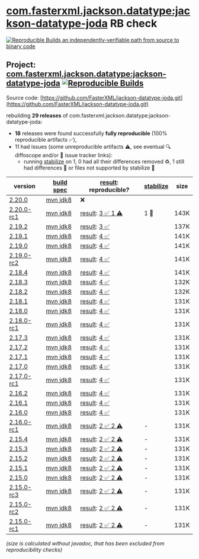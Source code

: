 [com.fasterxml.jackson.datatype:jackson-datatype-joda](https://central.sonatype.com/artifact/com.fasterxml.jackson.datatype/jackson-datatype-joda/versions) RB check
=======

[![Reproducible Builds](https://reproducible-builds.org/images/logos/rb.svg) an independently-verifiable path from source to binary code](https://reproducible-builds.org/)

## Project: [com.fasterxml.jackson.datatype:jackson-datatype-joda](https://central.sonatype.com/artifact/com.fasterxml.jackson.datatype/jackson-datatype-joda/versions) [![Reproducible Builds](https://img.shields.io/endpoint?url=https://raw.githubusercontent.com/jvm-repo-rebuild/reproducible-central/master/content/com/fasterxml/jackson/datatype/jackson-datatype-joda/badge.json)](https://github.com/jvm-repo-rebuild/reproducible-central/blob/master/content/com/fasterxml/jackson/datatype/jackson-datatype-joda/README.md)

Source code: [https://github.com/FasterXML/jackson-datatype-joda.git](https://github.com/FasterXML/jackson-datatype-joda.git)

rebuilding **29 releases** of com.fasterxml.jackson.datatype:jackson-datatype-joda:
- **18** releases were found successfully **fully reproducible** (100% reproducible artifacts :white_check_mark:),
- 11 had issues (some unreproducible artifacts :warning:, see eventual :mag: diffoscope and/or :memo: issue tracker links):
  - running [stabilize](doc/stabilize.md) on 1, 0 had all their differences removed :recycle:, 1 still had differences :rotating_light: or files not supported by stabilize :no_entry_sign:

| version | [build spec](/BUILDSPEC.md) | [result](https://reproducible-builds.org/docs/jvm/): reproducible? | [stabilize](https://github.com/google/oss-rebuild/blob/main/cmd/stabilize/README.md) | size |
| -- | --------- | ------ | ------ | -- |
| [2.20.0](https://central.sonatype.com/artifact/com.fasterxml.jackson.datatype/jackson-datatype-joda/2.20.0/pom) | [mvn jdk8](jackson-datatype-joda-2.20.0.buildspec) | :x: | |
| [2.20.0-rc1](https://central.sonatype.com/artifact/com.fasterxml.jackson.datatype/jackson-datatype-joda/2.20.0-rc1/pom) | [mvn jdk8](jackson-datatype-joda-2.20.0-rc1.buildspec) | [result](jackson-datatype-joda-2.20.0-rc1.buildinfo): [3 :white_check_mark:  1 :warning:](jackson-datatype-joda-2.20.0-rc1.buildcompare) | 1 :no_entry_sign: | 143K |
| [2.19.2](https://central.sonatype.com/artifact/com.fasterxml.jackson.datatype/jackson-datatype-joda/2.19.2/pom) | [mvn jdk8](jackson-datatype-joda-2.19.2.buildspec) | [result](jackson-datatype-joda-2.19.2.buildinfo): [3 :white_check_mark: ](jackson-datatype-joda-2.19.2.buildcompare) | | 137K |
| [2.19.1](https://central.sonatype.com/artifact/com.fasterxml.jackson.datatype/jackson-datatype-joda/2.19.1/pom) | [mvn jdk8](jackson-datatype-joda-2.19.1.buildspec) | [result](jackson-datatype-joda-2.19.1.buildinfo): [4 :white_check_mark: ](jackson-datatype-joda-2.19.1.buildcompare) | | 141K |
| [2.19.0](https://central.sonatype.com/artifact/com.fasterxml.jackson.datatype/jackson-datatype-joda/2.19.0/pom) | [mvn jdk8](jackson-datatype-joda-2.19.0.buildspec) | [result](jackson-datatype-joda-2.19.0.buildinfo): [4 :white_check_mark: ](jackson-datatype-joda-2.19.0.buildcompare) | | 141K |
| [2.19.0-rc2](https://central.sonatype.com/artifact/com.fasterxml.jackson.datatype/jackson-datatype-joda/2.19.0-rc2/pom) | [mvn jdk8](jackson-datatype-joda-2.19.0-rc2.buildspec) | [result](jackson-datatype-joda-2.19.0-rc2.buildinfo): [4 :white_check_mark: ](jackson-datatype-joda-2.19.0-rc2.buildcompare) | | 141K |
| [2.18.4](https://central.sonatype.com/artifact/com.fasterxml.jackson.datatype/jackson-datatype-joda/2.18.4/pom) | [mvn jdk8](jackson-datatype-joda-2.18.4.buildspec) | [result](jackson-datatype-joda-2.18.4.buildinfo): [4 :white_check_mark: ](jackson-datatype-joda-2.18.4.buildcompare) | | 141K |
| [2.18.3](https://central.sonatype.com/artifact/com.fasterxml.jackson.datatype/jackson-datatype-joda/2.18.3/pom) | [mvn jdk8](jackson-datatype-joda-2.18.3.buildspec) | [result](jackson-datatype-joda-2.18.3.buildinfo): [4 :white_check_mark: ](jackson-datatype-joda-2.18.3.buildcompare) | | 132K |
| [2.18.2](https://central.sonatype.com/artifact/com.fasterxml.jackson.datatype/jackson-datatype-joda/2.18.2/pom) | [mvn jdk8](jackson-datatype-joda-2.18.2.buildspec) | [result](jackson-datatype-joda-2.18.2.buildinfo): [4 :white_check_mark: ](jackson-datatype-joda-2.18.2.buildcompare) | | 132K |
| [2.18.1](https://central.sonatype.com/artifact/com.fasterxml.jackson.datatype/jackson-datatype-joda/2.18.1/pom) | [mvn jdk8](jackson-datatype-joda-2.18.1.buildspec) | [result](jackson-datatype-joda-2.18.1.buildinfo): [4 :white_check_mark: ](jackson-datatype-joda-2.18.1.buildcompare) | | 131K |
| [2.18.0](https://central.sonatype.com/artifact/com.fasterxml.jackson.datatype/jackson-datatype-joda/2.18.0/pom) | [mvn jdk8](jackson-datatype-joda-2.18.0.buildspec) | [result](jackson-datatype-joda-2.18.0.buildinfo): [4 :white_check_mark: ](jackson-datatype-joda-2.18.0.buildcompare) | | 131K |
| [2.18.0-rc1](https://central.sonatype.com/artifact/com.fasterxml.jackson.datatype/jackson-datatype-joda/2.18.0-rc1/pom) | [mvn jdk8](jackson-datatype-joda-2.18.0-rc1.buildspec) | [result](jackson-datatype-joda-2.18.0-rc1.buildinfo): [4 :white_check_mark: ](jackson-datatype-joda-2.18.0-rc1.buildcompare) | | 131K |
| [2.17.3](https://central.sonatype.com/artifact/com.fasterxml.jackson.datatype/jackson-datatype-joda/2.17.3/pom) | [mvn jdk8](jackson-datatype-joda-2.17.3.buildspec) | [result](jackson-datatype-joda-2.17.3.buildinfo): [4 :white_check_mark: ](jackson-datatype-joda-2.17.3.buildcompare) | | 131K |
| [2.17.2](https://central.sonatype.com/artifact/com.fasterxml.jackson.datatype/jackson-datatype-joda/2.17.2/pom) | [mvn jdk8](jackson-datatype-joda-2.17.2.buildspec) | [result](jackson-datatype-joda-2.17.2.buildinfo): [4 :white_check_mark: ](jackson-datatype-joda-2.17.2.buildcompare) | | 131K |
| [2.17.1](https://central.sonatype.com/artifact/com.fasterxml.jackson.datatype/jackson-datatype-joda/2.17.1/pom) | [mvn jdk8](jackson-datatype-joda-2.17.1.buildspec) | [result](jackson-datatype-joda-2.17.1.buildinfo): [4 :white_check_mark: ](jackson-datatype-joda-2.17.1.buildcompare) | | 131K |
| [2.17.0](https://central.sonatype.com/artifact/com.fasterxml.jackson.datatype/jackson-datatype-joda/2.17.0/pom) | [mvn jdk8](jackson-datatype-joda-2.17.0.buildspec) | [result](jackson-datatype-joda-2.17.0.buildinfo): [4 :white_check_mark: ](jackson-datatype-joda-2.17.0.buildcompare) | | 131K |
| [2.17.0-rc1](https://central.sonatype.com/artifact/com.fasterxml.jackson.datatype/jackson-datatype-joda/2.17.0-rc1/pom) | [mvn jdk8](jackson-datatype-joda-2.17.0-rc1.buildspec) | [result](jackson-datatype-joda-2.17.0-rc1.buildinfo): [4 :white_check_mark: ](jackson-datatype-joda-2.17.0-rc1.buildcompare) | | 131K |
| [2.16.2](https://central.sonatype.com/artifact/com.fasterxml.jackson.datatype/jackson-datatype-joda/2.16.2/pom) | [mvn jdk8](jackson-datatype-joda-2.16.2.buildspec) | [result](jackson-datatype-joda-2.16.2.buildinfo): [4 :white_check_mark: ](jackson-datatype-joda-2.16.2.buildcompare) | | 131K |
| [2.16.1](https://central.sonatype.com/artifact/com.fasterxml.jackson.datatype/jackson-datatype-joda/2.16.1/pom) | [mvn jdk8](jackson-datatype-joda-2.16.1.buildspec) | [result](jackson-datatype-joda-2.16.1.buildinfo): [4 :white_check_mark: ](jackson-datatype-joda-2.16.1.buildcompare) | | 131K |
| [2.16.0](https://central.sonatype.com/artifact/com.fasterxml.jackson.datatype/jackson-datatype-joda/2.16.0/pom) | [mvn jdk8](jackson-datatype-joda-2.16.0.buildspec) | [result](jackson-datatype-joda-2.16.0.buildinfo): [4 :white_check_mark: ](jackson-datatype-joda-2.16.0.buildcompare) | | 131K |
| [2.16.0-rc1](https://central.sonatype.com/artifact/com.fasterxml.jackson.datatype/jackson-datatype-joda/2.16.0-rc1/pom) | [mvn jdk8](jackson-datatype-joda-2.16.0-rc1.buildspec) | [result](jackson-datatype-joda-2.16.0-rc1.buildinfo): [2 :white_check_mark:  2 :warning:](jackson-datatype-joda-2.16.0-rc1.buildcompare) | - | 131K |
| [2.15.4](https://central.sonatype.com/artifact/com.fasterxml.jackson.datatype/jackson-datatype-joda/2.15.4/pom) | [mvn jdk8](jackson-datatype-joda-2.15.4.buildspec) | [result](jackson-datatype-joda-2.15.4.buildinfo): [2 :white_check_mark:  2 :warning:](jackson-datatype-joda-2.15.4.buildcompare) | - | 131K |
| [2.15.3](https://central.sonatype.com/artifact/com.fasterxml.jackson.datatype/jackson-datatype-joda/2.15.3/pom) | [mvn jdk8](jackson-datatype-joda-2.15.3.buildspec) | [result](jackson-datatype-joda-2.15.3.buildinfo): [2 :white_check_mark:  2 :warning:](jackson-datatype-joda-2.15.3.buildcompare) | - | 131K |
| [2.15.2](https://central.sonatype.com/artifact/com.fasterxml.jackson.datatype/jackson-datatype-joda/2.15.2/pom) | [mvn jdk8](jackson-datatype-joda-2.15.2.buildspec) | [result](jackson-datatype-joda-2.15.2.buildinfo): [2 :white_check_mark:  2 :warning:](jackson-datatype-joda-2.15.2.buildcompare) | - | 131K |
| [2.15.1](https://central.sonatype.com/artifact/com.fasterxml.jackson.datatype/jackson-datatype-joda/2.15.1/pom) | [mvn jdk8](jackson-datatype-joda-2.15.1.buildspec) | [result](jackson-datatype-joda-2.15.1.buildinfo): [2 :white_check_mark:  2 :warning:](jackson-datatype-joda-2.15.1.buildcompare) | - | 131K |
| [2.15.0](https://central.sonatype.com/artifact/com.fasterxml.jackson.datatype/jackson-datatype-joda/2.15.0/pom) | [mvn jdk8](jackson-datatype-joda-2.15.0.buildspec) | [result](jackson-datatype-joda-2.15.0.buildinfo): [2 :white_check_mark:  2 :warning:](jackson-datatype-joda-2.15.0.buildcompare) | - | 131K |
| [2.15.0-rc3](https://central.sonatype.com/artifact/com.fasterxml.jackson.datatype/jackson-datatype-joda/2.15.0-rc3/pom) | [mvn jdk8](jackson-datatype-joda-2.15.0-rc3.buildspec) | [result](jackson-datatype-joda-2.15.0-rc3.buildinfo): [2 :white_check_mark:  2 :warning:](jackson-datatype-joda-2.15.0-rc3.buildcompare) | - | 131K |
| [2.15.0-rc2](https://central.sonatype.com/artifact/com.fasterxml.jackson.datatype/jackson-datatype-joda/2.15.0-rc2/pom) | [mvn jdk8](jackson-datatype-joda-2.15.0-rc2.buildspec) | [result](jackson-datatype-joda-2.15.0-rc2.buildinfo): [2 :white_check_mark:  2 :warning:](jackson-datatype-joda-2.15.0-rc2.buildcompare) | - | 131K |
| [2.15.0-rc1](https://central.sonatype.com/artifact/com.fasterxml.jackson.datatype/jackson-datatype-joda/2.15.0-rc1/pom) | [mvn jdk8](jackson-datatype-joda-2.15.0-rc1.buildspec) | [result](jackson-datatype-joda-2.15.0-rc1.buildinfo): [2 :white_check_mark:  2 :warning:](jackson-datatype-joda-2.15.0-rc1.buildcompare) | - | 131K |

<i>(size is calculated without javadoc, that has been excluded from reproducibility checks)</i>

